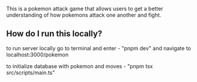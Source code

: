 
This is a pokemon attack game that allows users to get a better understanding of how pokemons attack one another and fight.

## How do I run this locally?

to run server locally go to terminal and enter - "pnpm dev" and navigate to localhost:3000/pokemon

to initialize database with pokemon and moves - "pnpm tsx src/scripts/main.ts"

